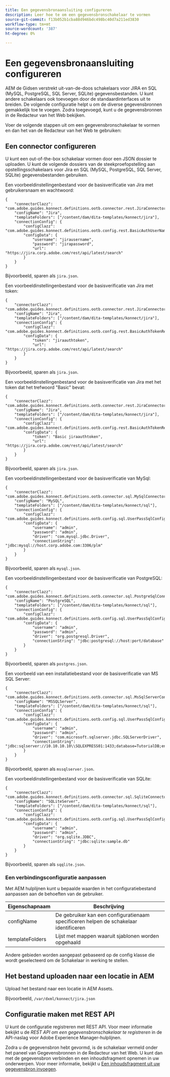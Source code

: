 ```yaml
---
title: Een gegevensbronaansluiting configureren
description: Leer hoe te om een gegevensbronschakelaar te vormen
source-git-commit: f13b052b1cba88d946bdc498bc40d7a211ed3830
workflow-type: tm+mt
source-wordcount: '387'
ht-degree: 0%

---
```



# Een gegevensbronaansluiting configureren

AEM de Gidsen verstrekt uit-van-de-doos schakelaars voor JIRA en SQL (MySQL, PostgreSQL, SQL Server, SQLite) gegevensbestanden. U kunt andere schakelaars ook toevoegen door de standaardinterfaces uit te breiden. De volgende configuratie helpt u om de diverse gegevensbronnen gemakkelijk toe te voegen. Zodra toegevoegd, kunt u de gegevensbronnen in de Redacteur van het Web bekijken.

Voer de volgende stappen uit om een gegevensbronschakelaar te vormen en dan het van de Redacteur van het Web te gebruiken:

## Een connector configureren

U kunt een out-of-the-box schakelaar vormen door een JSON dossier te uploaden. U kunt de volgende dossiers van de steekproefopstelling aan opstellingsschakelaars voor Jira en SQL (MySQL, PostgreSQL, SQL Server, SQLite) gegevensbestanden gebruiken.

Een voorbeeldinstellingenbestand voor de basisverificatie van Jira met gebruikersnaam en wachtwoord:

```
{
	"connectorClazz": "com.adobe.guides.konnect.definitions.ootb.connector.rest.JiraConnector",
	"configName": "Jira",
	"templateFolders": ["/content/dam/dita-templates/konnect/jira"],
	"connectionConfig": {
		"configClazz": "com.adobe.guides.konnect.definitions.ootb.config.rest.BasicAuthUserNamePasswordRestConfig",
		"configData": {
			"username": "jirausername",
			"password": "jirapassword",
			"url": "https://jira.corp.adobe.com/rest/api/latest/search"
		}
	}
}
```

Bijvoorbeeld, sparen als `jira.json`.

Een voorbeeldinstellingenbestand voor de basisverificatie van Jira met token:

```
{
	"connectorClazz": "com.adobe.guides.konnect.definitions.ootb.connector.rest.JiraConnector",
	"configName": "Jira",
	"templateFolders": ["/content/dam/dita-templates/konnect/jira"],
	"connectionConfig": {
		"configClazz": "com.adobe.guides.konnect.definitions.ootb.config.rest.BasicAuthTokenRestConfig",
		"configData": {
			"token": "jiraauthtoken",
			"url": "https://jira.corp.adobe.com/rest/api/latest/search"
		}
	}
}
```

Bijvoorbeeld, sparen als `jira.json`.

Een voorbeeldinstellingenbestand voor de basisverificatie van Jira met het token dat het trefwoord &quot;Basic&quot; bevat:

```
{
	"connectorClazz": "com.adobe.guides.konnect.definitions.ootb.connector.rest.JiraConnector",
	"configName": "Jira",
	"templateFolders": ["/content/dam/dita-templates/konnect/jira"],
	"connectionConfig": {
		"configClazz": "com.adobe.guides.konnect.definitions.ootb.config.rest.BasicAuthTokenRestConfig",
		"configData": {
			"token": "Basic jiraauthtoken",
			"url": "https://jira.corp.adobe.com/rest/api/latest/search"
		}
	}
}
```

Bijvoorbeeld, sparen als `jira.json`.

Een voorbeeldinstellingenbestand voor de basisverificatie van MySql:

```
{
	"connectorClazz": "com.adobe.guides.konnect.definitions.ootb.connector.sql.MySqlConnector",
	"configName": "MySQL",
	"templateFolders": ["/content/dam/dita-templates/konnect/sql"],
	"connectionConfig": {
		"configClazz": "com.adobe.guides.konnect.definitions.ootb.config.sql.UserPassSqlConfig",
		"configData": {
			"username": "admin",
			"password": "admin",
			"driver": "com.mysql.jdbc.Driver",
			"connectionString": "jdbc:mysql://host.corp.adobe.com:3306/plm"
		}
	}
}
```

Bijvoorbeeld, sparen als `mysql.json`.

Een voorbeeldinstellingenbestand voor de basisverificatie van PostgreSQL:

```
{
	"connectorClazz": "com.adobe.guides.konnect.definitions.ootb.connector.sql.PostgreSqlConnector",
	"configName": "PostgreSQL",
	"templateFolders": ["/content/dam/dita-templates/konnect/sql"],
	"connectionConfig": {
		"configClazz": "com.adobe.guides.konnect.definitions.ootb.config.sql.UserPassSqlConfig",
		"configData": {
			"username": "admin",
			"password": "admin",
			"driver": "org.postgresql.Driver",
			"connectionString": "jdbc:postgresql://host:port/database"
		}
	}
}
```

Bijvoorbeeld, sparen als `postgres.json`.

Een voorbeeld van een installatiebestand voor de basisverificatie van MS SQL Server:

```
{
	"connectorClazz": "com.adobe.guides.konnect.definitions.ootb.connector.sql.MsSqlServerConnector",
	"configName": "MSSQLServer",
	"templateFolders": ["/content/dam/dita-templates/konnect/sql"],
	"connectionConfig": {
		"configClazz": "com.adobe.guides.konnect.definitions.ootb.config.sql.UserPassSqlConfig",
		"configData": {
			"username": "admin",
			"password": "admin",
			"driver": "com.microsoft.sqlserver.jdbc.SQLServerDriver",
			"connectionString": "jdbc:sqlserver://10.10.10.10\\SQLEXPRESS01:1433;database=TutorialDB;encrypt=false;trustServerCertificate=true"
		}
	}
}
```

Bijvoorbeeld, sparen als `mssqlserver.json`.

Een voorbeeldinstellingenbestand voor de basisverificatie van SQLite:

```
{
	"connectorClazz": "com.adobe.guides.konnect.definitions.ootb.connector.sql.SqliteConnector",
	"configName": "SQLiteServer",
	"templateFolders": ["/content/dam/dita-templates/konnect/sql"],
	"connectionConfig": {
		"configClazz": "com.adobe.guides.konnect.definitions.ootb.config.sql.UserPassSqlConfig",
		"configData": {
			"username": "admin",
			"password": "admin",
			"driver": "org.sqlite.JDBC",
			"connectionString": "jdbc:sqlite:sample.db"
		}
	}
}
```

Bijvoorbeeld, sparen als `sqqlite.json`.

### Een verbindingsconfiguratie aanpassen

Met AEM hulplijnen kunt u bepaalde waarden in het configuratiebestand aanpassen aan de behoeften van de gebruiker.

| Eigenschapnaam | Beschrijving |
|---|---|
| configName | De gebruiker kan een configuratienaam specificeren helpen de schakelaar identificeren |
| templateFolders | Lijst met mappen waaruit sjablonen worden opgehaald |

Andere gebieden worden aangepast gebaseerd op de config klasse die wordt geselecteerd om de Schakelaar in werking te stellen.

## Het bestand uploaden naar een locatie in AEM

Upload het bestand naar een locatie in AEM Assets.

Bijvoorbeeld,  `/var/dxml/konnect/jira.json`

## Configuratie maken met REST API

U kunt de configuratie registreren met REST API. Voor meer informatie bekijkt u de *REST API om een gegevensbronschakelaar te registreren* in de API-naslag voor Adobe Experience Manager-hulplijnen.

Zodra u de gegevensbron hebt gevormd, is de schakelaar vermeld onder het paneel van Gegevensbronnen in de Redacteur van het Web. U kunt dan met de gegevensbron verbinden en een inhoudsfragment opnemen in uw onderwerpen. Voor meer informatie, bekijkt u [Een inhoudsfragment uit uw gegevensbron invoegen](../user-guide/web-editor-content-snippet.md).


